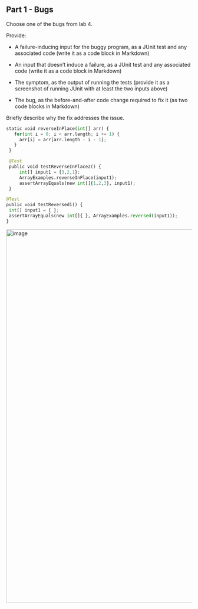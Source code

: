 ## Part 1 - Bugs
Choose one of the bugs from lab 4.

Provide:

* A failure-inducing input for the buggy program, as a JUnit test and any associated code (write it as a code block in Markdown)


* An input that doesn’t induce a failure, as a JUnit test and any associated code (write it as a code block in Markdown)


* The symptom, as the output of running the tests (provide it as a screenshot of running JUnit with at least the two inputs above)


* The bug, as the before-and-after code change required to fix it (as two code blocks in Markdown)


Briefly describe why the fix addresses the issue.
```python
static void reverseInPlace(int[] arr) {
   for(int i = 0; i < arr.length; i += 1) {
     arr[i] = arr[arr.length - i - 1];
   }
 }
```
```python
 @Test
 public void testReverseInPlace2() {
     int[] input1 = {3,2,1};
     ArrayExamples.reverseInPlace(input1);
     assertArrayEquals(new int[]{1,2,3}, input1);
 }
```
```python
@Test
public void testReversed1() {
 int[] input1 = { };
 assertArrayEquals(new int[]{ }, ArrayExamples.reversed(input1));
}
```
<img width="1011" alt="image" src="https://github.com/junyuelin/cse15l-lab-reports/assets/97243889/d241bc12-e697-4e5d-880d-ad612ae44fd7">
